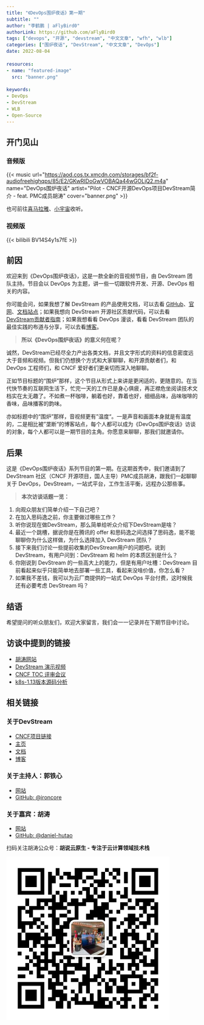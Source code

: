 ```yaml
---
title: "《DevOps围炉夜话》第一期"
subtitle: ""
author: "李鹤鹏 | aFlyBird0"
authorLink: https://github.com/aFlyBird0
tags: ["devops", "开源", "devstream", "中文文章", "wfh", "wlb"]
categories: ["围炉夜话", "DevStream", "中文文章", "DevOps"]
date: 2022-08-04

resources:
- name: "featured-image"
  src: "banner.png"

keywords:
- DevOps
- DevStream
- WLB
- Open-Source
---
```


## 开门见山

### 音频版

{{< music url="https://aod.cos.tx.xmcdn.com/storages/bf2f-audiofreehighqps/85/E2/GKwRIDoGwVOBAQa44wGOLjQ2.m4a" name="DevOps围炉夜话" artist="Pilot - CNCF开源DevOps项目DevStream简介 - feat. PMC成员胡涛" cover="banner.png" >}}

也可前往[喜马拉雅](https://www.ximalaya.com/sound/558277589)、[小宇宙](https://www.xiaoyuzhoufm.com/episode/62ec8532adbcb96cf7f767af)收听。

### 视频版

{{< bilibili BV14S4y1s7fE >}}

## 前因

欢迎来到《DevOps围炉夜话》，这是一款全新的音视频节目，由 DevStream 团队主持。节目会以 DevOps 为主题，讲一些一切跟软件开发、开源、DevOps 相关的内容。

你可能会问，如果我想了解 DevStream 的产品使用文档，可以去看 [GitHub](https://github.com/devstream-io/devstream)、[官网](https://www.devstream.io/)、[文档站点](https://docs.devstream.io/en/latest/)；如果我想向 DevStream 开源社区贡献代码，可以去看 [DevStream贡献者指南](https://docs.devstream.io/en/latest/contributing_guide/)；如果我想看看 DevOps 漫谈，看看 DevStream 团队的最佳实践的布道与分享，可以去看[博客](https://blog.devstream.io/)。

> **所以《DevOps围炉夜话》的意义何在呢？**

诚然，DevStream已经尽全力产出各类文档，并且文字形式的资料的信息密度远大于音频和视频。但我们仍想换个方式和大家聊聊，和开源贡献者们，和 DevOps 工程师们，和 CNCF 爱好者们更亲切而深入地聊聊。

正如节目标题的“围炉”那样，这个节目从形式上来讲是更闲适的，更随意的。在当代快节奏的互联网生活下，忙完一天的工作已是身心俱疲，再正襟危坐阅读技术文档实在太无趣了。不如煮一杯咖啡，躺着也好，靠着也好，细细品味，品味咖啡的香味，品味播客的韵味。

亦如标题中的“围炉”那样，音视频更有”温度“。一是声音和画面本身就是有温度的，二是相比被”垄断“的博客站点，每个人都可以成为《DevOps围炉夜话》访谈的对象，每个人都可以是一期节目的主角。你愿意来聊聊，那我们就邀请你。

## 后果

这是《DevOps围炉夜话》系列节目的第一期。在这期首秀中，我们邀请到了 DevStream 社区（CNCF 开源项目，国人主导）PMC成员胡涛，跟我们一起聊聊关于 DevOps，DevStream，一站式平台，工作生活平衡，远程办公那些事。

> **本次访谈话题一览：**

1. 向观众朋友们简单介绍一下自己吧？
2. 在加入思码逸之前，你主要做过哪些工作？
3. 听你说现在做DevStream，那么简单给听众介绍下DevStream是啥？
4. 最近一个跳槽，据说你是在腾讯的 offer 和思码逸之间选择了思码逸，能不能聊聊你为什么这样做，为什么选择加入 DevStream 团队？
5. 接下来我们讨论一些提前收集的DevStream用户的问题吧。说到 DevStream，有用户问到：DevStream 和 helm 的本质区别是什么？
6. 你刚说到 DevStream 的一些高大上的能力，但是有用户吐槽：DevStream 目前看起来似乎只能简单地去部署一些工具，看起来没啥价值，你怎么看？
7. 如果我不差钱，我可以为云厂商提供的一站式 DevOps 平台付费，这时候我还有必要考虑 DevStream 吗？

## 结语

希望提问的听众朋友们，欢迎大家留言，我们会一一记录并在下期节目中讨论。

## 访谈中提到的链接

* [胡涛网站](https://www.danielhu.cn/)
* [DevStream 演示视频](https://docs.devstream.io/en/latest/index.zh/)
* [CNCF TOC 评审会议](https://www.youtube.com/watch?v=zcTZ2pYPM9I&t=2508s)
* [k8s-1.13版本源码分析](https://github.com/daniel-hutao/k8s-source-code-analysis)

## 相关链接
### 关于DevStream

* [CNCF项目链接](https://www.cncf.io/projects/devstream/)
* [主页](https://www.devstream.io)
* [文档](https://docs.devstream.io)
* [博客](https://blog.devstream.io/)

### 关于主持人：郭铁心

* [网站](https://www.guotiexin.com/)
* [GitHub: @ironcore](https://github.com/IronCore864)

### 关于嘉宾：胡涛
* [网站](https://www.danielhu.cn/)
* [GitHub: @daniel-hutao](https://github.com/daniel-hutao)

扫码关注胡涛公众号：**胡说云原生 - 专注于云计算领域技术栈**

![胡说云原生 - 专注于云计算领域技术栈](wechat.png)
